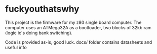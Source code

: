 # fuckyouthatswhy
This project is the firmware for my z80 single board computer. The computer uses an
ATMega32A as a bootloader, two blocks of 32kb ram (logic ic's doing bank switching).

Code is provided as-is, good luck.
docs/ folder contains datasheets and useful info
